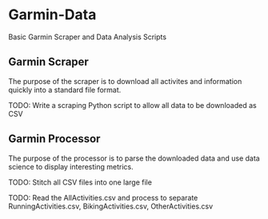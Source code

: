 # Garmin-Data
Basic Garmin Scraper and Data Analysis Scripts

## Garmin Scraper
The purpose of the scraper is to download all activites and information quickly into a standard file format.

TODO: Write a scraping Python script to allow all data to be downloaded as CSV

## Garmin Processor
The purpose of the processor is to parse the downloaded data and use data science to display interesting metrics.

TODO: Stitch all CSV files into one large file

TODO: Read the AllActivities.csv and process to separate RunningActivities.csv, BikingActivities.csv, OtherActivities.csv
